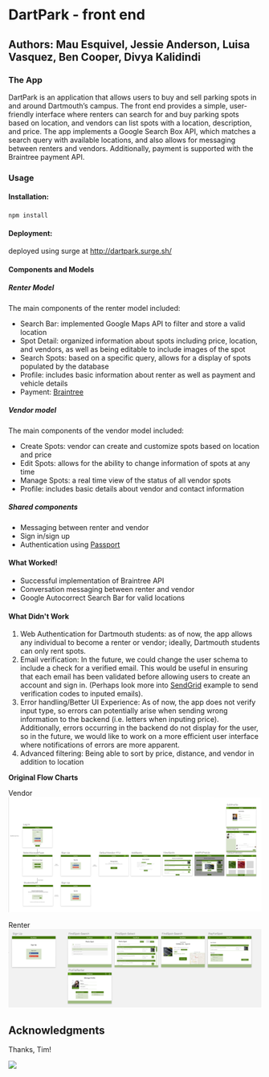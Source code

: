 # DartPark - front end
## Authors: Mau Esquivel, Jessie Anderson, Luisa Vasquez, Ben Cooper, Divya Kalidindi

### The App
DartPark is an application that allows users to buy and sell parking spots in and around Dartmouth’s campus. The front end provides a simple, user-friendly interface where renters can search for and buy parking spots based on location, and vendors can list spots with a location, description, and price. The app implements a Google Search Box API, which matches a search query with available locations, and also allows for messaging between renters and vendors. Additionally, payment is supported with the Braintree payment API.

### Usage
#### Installation:
`npm install`
#### Deployment:
  deployed using surge at http://dartpark.surge.sh/

#### Components and Models

##### Renter Model
The main components of the renter model included:
- Search Bar: implemented Google Maps API to filter and store a valid location
- Spot Detail: organized information about spots including price, location, and vendors, as well as being editable to include images of the spot
- Search Spots: based on a specific query, allows for a display of spots populated by the database
- Profile: includes basic information about renter as well as payment and vehicle details
- Payment: [Braintree](https://github.com/braintree)

##### Vendor model
The main components of the vendor model included:
- Create Spots: vendor can create and customize spots based on location and price
- Edit Spots: allows for the ability to change information of spots at any time
- Manage Spots: a real time view of the status of all vendor spots
- Profile: includes basic details about vendor and contact information

##### Shared components
- Messaging between renter and vendor
- Sign in/sign up
- Authentication using [Passport](https://github.com/jaredhanson/passport)

#### What Worked!
- Successful implementation of Braintree API
- Conversation messaging between renter and vendor
- Google Autocorrect Search Bar for valid locations

#### What Didn't Work
1. Web Authentication for Dartmouth students: as of now, the app allows any individual to become a renter or vendor; ideally, Dartmouth students can only rent spots.
2. Email verification: In the future, we could change the user schema to include a check for a verified email. This would be useful in ensuring that each email has been validated before allowing users to create an account and sign in. (Perhaps look more into [SendGrid](https://github.com/sendgrid/sendgrid-nodejs) example to send verification codes to inputed emails).
3. Error handling/Better UI Experience: As of now, the app does not verify input type, so errors can potentially arise when sending wrong information to the backend (i.e. letters when inputing price). Additionally, errors occurring in the backend do not display for the user, so in the future, we would like to work on a more efficient user interface where notifications of errors are more apparent.
4. Advanced filtering: Being able to sort by price, distance, and vendor in addition to location



**Original Flow Charts**

Vendor
![alt text](Mockups/FLOW_CHART.png)

Renter
![alt text](Mockups/Renter_FLOWCHART.png)


## Acknowledgments

Thanks, Tim!

![](http://i.imgur.com/B8qZnEO.gif)
